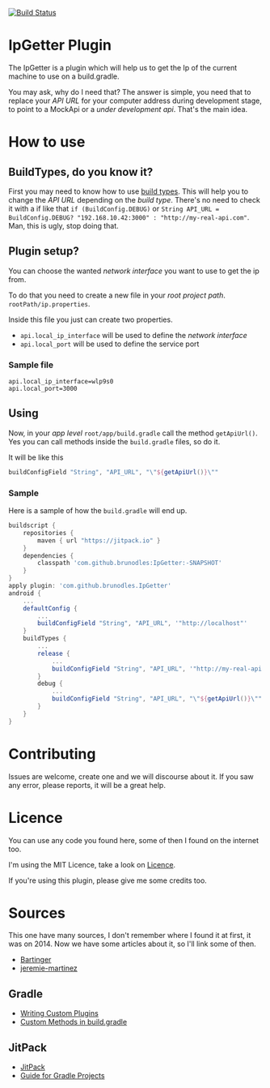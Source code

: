[![Build Status](https://travis-ci.org/brunodles/IpGetter.svg?branch=release)](https://travis-ci.org/brunodles/IpGetter)
# IpGetter Plugin
The IpGetter is a plugin which will help us to get the Ip of the current machine to use on a build.gradle.

You may ask, why do I need that? The answer is simple, you need that to replace your *API URL* for your computer
address during development stage, to point to a MockApi or a *under development api*. That's the main idea.

# How to use

## BuildTypes, do you know it?

First you may need to know how to use [build types](https://developer.android.com/studio/build/build-variants.html).
This will help you to change the *API URL* depending on the *build type*.
There's no need to check it with a if like that `if (BuildConfig.DEBUG)`
or `String API_URL = BuildConfig.DEBUG? "192.168.10.42:3000" : "http://my-real-api.com"`.
Man, this is ugly, stop doing that.

## Plugin setup?

You can choose the wanted *network interface* you want to use to get the ip from.

To do that you need to create a new file in your *root project path*. `rootPath/ip.properties`.

Inside this file you just can create two properties.
* `api.local_ip_interface` will be used to define the *network interface*
* `api.local_port` will be used to define the service port

### Sample file

```properties
api.local_ip_interface=wlp9s0
api.local_port=3000
```

## Using

Now, in your *app level* `root/app/build.gradle` call the method `getApiUrl()`.
Yes you can call methods inside the `build.gradle` files, so do it.

It will be like this
```gradle
buildConfigField "String", "API_URL", "\"${getApiUrl()}\""
```

### Sample
Here is a sample of how the `build.gradle` will end up.

```gradle
buildscript {
    repositories {
        maven { url "https://jitpack.io" }
    }
    dependencies {
        classpath 'com.github.brunodles:IpGetter:-SNAPSHOT'
    }
}
apply plugin: 'com.github.brunodles.IpGetter'
android {
    ...
    defaultConfig {
        ...
        buildConfigField "String", "API_URL", '"http://localhost"'
    }
    buildTypes {
        ...
        release {
            ...
            buildConfigField "String", "API_URL", '"http://my-real-api.com"'
        }
        debug {
            ...
            buildConfigField "String", "API_URL", "\"${getApiUrl()}\""
        }
    }
}
```

# Contributing

Issues are welcome, create one and we will discourse about it.
If you saw any error, please reports, it will be a great help.

# Licence
You can use any code you found here, some of then I found on the internet too.

I'm using the MIT Licence, take a look on [Licence](LICENCE.md).

If you're using this plugin, please give me some credits too.

# Sources
This one have many sources, I don't remember where I found it at first, it was on 2014.
Now we have some articles about it, so I'll link some of then.
* [Bartinger](http://bartinger.at/inject-dynamic-host-ip-address-with-gradle/)
* [jeremie-martinez](http://jeremie-martinez.com/2015/05/05/inject-host-gradle/)

## Gradle
* [Writing Custom Plugins](https://docs.gradle.org/current/userguide/custom_plugins.html)
* [Custom Methods in build.gradle](http://stackoverflow.com/a/38032000/1622925)

## JitPack
* [JitPack](https://jitpack.io/)
* [Guide for Gradle Projects](https://jitpack.io/docs/BUILDING/#gradle-projects)
